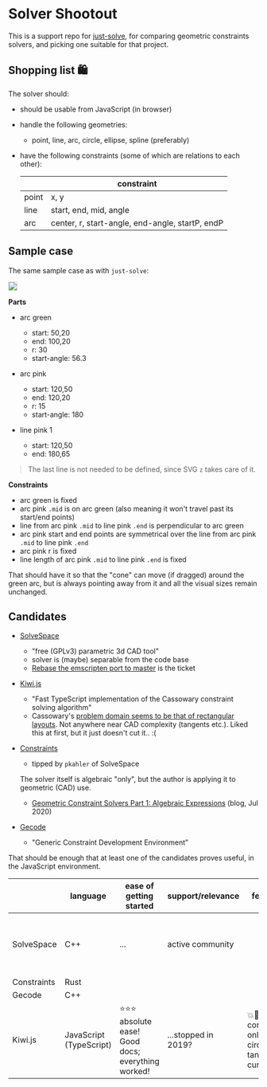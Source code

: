 # Solver Shootout

This is a support repo for [just-solve](https://github.com/akauppi/just-solve), for comparing geometric constraints solvers, and picking one suitable for that project.

## Shopping list 🛍

The solver should:

- should be usable from JavaScript (in browser)
- handle the following geometries:
  - point, line, arc, circle, ellipse, spline (preferably)

- have the following constraints (some of which are relations to each other):

   ||constraint|
   |---|---|
   |point|x, y|
   |line|start, end, mid, angle|
   |arc|center, r, start-angle, end-angle, startP, endP|

## Sample case

The same sample case as with `just-solve`:

<img src="./demo.svg" style="border: 1px solid lightgray;" />

**Parts**

- arc green
  - start: 50,20
  - end: 100,20
  - r: 30
  - start-angle: 56.3

- arc pink
  - start: 120,50
  - end: 120,20
  - r: 15
  - start-angle: 180

- line pink 1
  - start: 120,50
  - end: 180,65

>The last line is not needed to be defined, since SVG `z` takes care of it.

**Constraints**

- arc green is fixed
- arc pink `.mid` is on arc green (also meaning it won't travel past its start/end points)
- line from arc pink `.mid` to line pink `.end` is perpendicular to arc green
- arc pink start and end points are symmetrical over the line from arc pink `.mid` to line pink `.end`
- arc pink r is fixed
- line length of arc pink `.mid` to line pink `.end` is fixed

That should have it so that the "cone" can move (if dragged) around the green arc, but is always pointing away from it and all the visual sizes remain unchanged.

## Candidates

- [SolveSpace](https://solvespace.com/index.pl)

   - "free (GPLv3) parametric 3d CAD tool"
   - solver is (maybe) separable from the code base
   - [Rebase the emscripten port to master](https://github.com/solvespace/solvespace/issues/1037) is the ticket

- [Kiwi.js](https://github.com/IjzerenHein/kiwi.js/)

   - "Fast TypeScript implementation of the Cassowary constraint solving algorithm"
   - Cassowary's [problem domain seems to be that of rectangular layouts](https://github.com/slightlyoff/cassowary.js). Not anywhere near CAD complexity (tangents etc.). Liked this at first, but it just doesn't cut it.. :(

- [Constraints](https://github.com/Michael-F-Bryan/constraints)

  - tipped by `pkahler` of SolveSpace

  The solver itself is algebraic "only", but the author is applying it to geometric (CAD) use.

  - [Geometric Constraint Solvers Part 1: Algebraic Expressions](https://adventures.michaelfbryan.com/posts/constraints-part-1-expressions/) (blog, Jul 2020)

- [Gecode](https://www.gecode.org)

   - "Generic Constraint Development Environment"

That should be enough that at least one of the candidates proves useful, in the JavaScript environment.


||language|ease of getting started|support/relevance|features|comments/risks|
|---|---|---|---|---|---|
|SolveSpace|C++|...|active community||+ <br />- GPL3;<br />solver not clearly separated: [#1037](https://github.com/solvespace/solvespace/issues/1037)|
|Constraints|Rust|
|Gecode|C++|
|Kiwi.js|JavaScript (TypeScript)|⭐️⭐️⭐️ absolute ease! Good docs; everything worked!|...stopped in 2019?|💥🚫linear constraints only (no circles, tangents, curves)|

